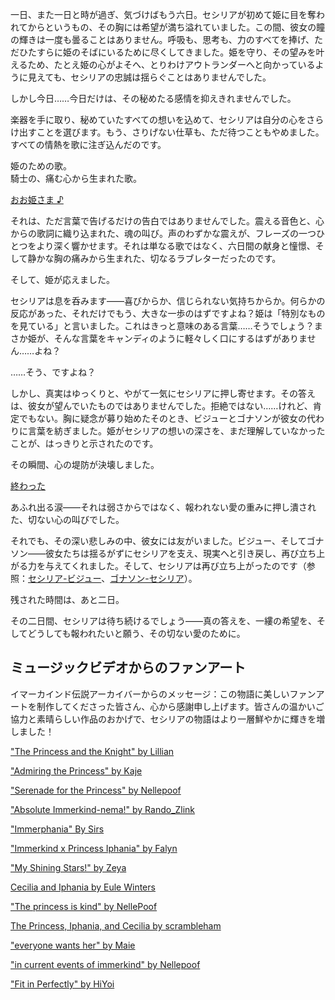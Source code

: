 <!-- title: 騎士の愛 -->
<!-- relationship: Unrequited Love -->

一日、また一日と時が過ぎ、気づけばもう六日。セシリアが初めて姫に目を奪われてからというもの、その胸には希望が満ち溢れていました。この間、彼女の瞳の輝きは一度も曇ることはありません。呼吸も、思考も、力のすべてを捧げ、ただひたすらに姫のそばにいるために尽くしてきました。姫を守り、その望みを叶えるため、たとえ姫の心がよそへ、とりわけアウトランダーへと向かっているように見えても、セシリアの忠誠は揺らぐことはありませんでした。

しかし今日……今日だけは、その秘めたる感情を抑えきれませんでした。

楽器を手に取り、秘めていたすべての想いを込めて、セシリアは自分の心をさらけ出すことを選びます。もう、さりげない仕草も、ただ待つこともやめました。すべての情熱を歌に注ぎ込んだのです。

姫のための歌。  
騎士の、痛む心から生まれた歌。

[おお姫さま ♪](#embed:https://www.youtube.com/live/I75IWfMGVgM?t=7144)

それは、ただ言葉で告げるだけの告白ではありませんでした。震える音色と、心からの歌詞に織り込まれた、魂の叫び。声のわずかな震えが、フレーズの一つひとつをより深く響かせます。それは単なる歌ではなく、六日間の献身と憧憬、そして静かな胸の痛みから生まれた、切なるラブレターだったのです。

そして、姫が応えました。

セシリアは息を呑みます――喜びからか、信じられない気持ちからか。何らかの反応があった、それだけでもう、大きな一歩のはずですよね？姫は「特別なものを見ている」と言いました。これはきっと意味のある言葉……そうでしょう？まさか姫が、そんな言葉をキャンディのように軽々しく口にするはずがありません……よね？

……そう、ですよね？

しかし、真実はゆっくりと、やがて一気にセシリアに押し寄せます。その答えは、彼女が望んでいたものではありませんでした。拒絶ではない……けれど、肯定でもない。胸に疑念が募り始めたそのとき、ビジューとゴナソンが彼女の代わりに言葉を紡ぎました。姫がセシリアの想いの深さを、まだ理解していなかったことが、はっきりと示されたのです。

その瞬間、心の堤防が決壊しました。

[終わった](#embed:https://www.youtube.com/live/I75IWfMGVgM?si=u-PlbeDW8LMpZi8Y&t=9163)

あふれ出る涙――それは弱さからではなく、報われない愛の重みに押し潰された、切ない心の叫びでした。

それでも、その深い悲しみの中、彼女には友がいました。ビジュー、そしてゴナソン――彼女たちは揺るがずにセシリアを支え、現実へと引き戻し、再び立ち上がる力を与えてくれました。そして、セシリアは再び立ち上がったのです（参照：[セシリア-ビジュー](#edge:cecilia-bijou)、[ゴナソン-セシリア](#edge:cecilia-gigi)）。

残された時間は、あと二日。

その二日間、セシリアは待ち続けるでしょう――真の答えを、一縷の希望を、そしてどうしても報われたいと願う、その切ない愛のために。

## ミュージックビデオからのファンアート

イマーカインド伝説アーカイバーからのメッセージ：この物語に美しいファンアートを制作してくださった皆さん、心から感謝申し上げます。皆さんの温かいご協力と素晴らしい作品のおかげで、セシリアの物語はより一層鮮やかに輝きを増しました！

["The Princess and the Knight" by Lillian](https://x.com/Lillian5090/status/1920258639580766280)

["Admiring the Princess" by Kaje](https://x.com/kaje_zu/status/1920142379383943206)

["Serenade for the Princess" by Nellepoof](https://x.com/nellepoof/status/1920139044693922274)

["Absolute Immerkind-nema!" by Rando_Zlink](https://x.com/Rando_ZLink/status/1920072518939132072)

["Immerphania" By Sirs](https://x.com/SirShadenfreude/status/1919955783967490180)

["Immerkind x Princess Iphania" by Falyn ](https://x.com/DetectiveFalyn/status/1919579661480169695)

["My Shining Stars!" by Zeya](https://x.com/NOminishki/status/1920011853004001565)

[Cecilia and Iphania by Eule Winters](https://x.com/Eule_Winters/status/1919969659094499795)

["The princess is kind" by NellePoof](https://x.com/nellepoof/status/1919079218916303097)

[The Princess, Iphania, and Cecilia by scrambleham](https://x.com/scrambleham/status/1920353533930487993)

["everyone wants her" by Maie](https://x.com/maiemuri/status/1919914115356885274)

["in current events of immerkind" by Nellepoof](https://x.com/nellepoof/status/1919448453266239514)

["Fit in Perfectly" by HiYoi](https://x.com/HatakeKelly/status/1920140228473630955)

